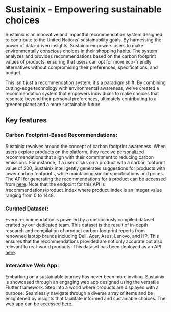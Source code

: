 # Sustainix - Empowering sustainable choices

Sustainix is an innovative and impactful recommendation system designed to contribute to the United Nations' sustainability goals. By harnessing the power of data-driven insights, Sustainix empowers users to make environmentally conscious choices in their shopping habits. The system analyzes and provides recommendations based on the carbon footprint values of products, ensuring that users can opt for more eco-friendly alternatives without compromising their preferences, specifications, and budget.

This isn't just a recommendation system; it's a paradigm shift. By combining cutting-edge technology with environmental awareness, we've created a recommendation system that empowers individuals to make choices that resonate beyond their personal preferences, ultimately contributing to a greener planet and a more sustainable future.

## Key features

### Carbon Footprint-Based Recommendations:

Sustainix revolves around the concept of carbon footprint awareness. When users explore products on the platform, they receive personalized recommendations that align with their commitment to reducing carbon emissions. For instance, if a user clicks on a product with a carbon footprint value of 200, Sustainix intelligently generates suggestions for products with lower carbon footprints, while maintaining similar specifications and prices.
The API for generating the recommendations for a product can be accessed from [here](http://sustainable-recommender.vercel.app/recommendations/0). Note that the endpoint for this API is /recommendations/product_index where product_index is an integer value ranging from 0 to 1448.

### Curated Dataset:

Every recommendation is powered by a meticulously compiled dataset crafted by our dedicated team. This dataset is the result of in-depth research and compilation of product carbon footprint reports from renowned laptop brands including Dell, Acer, Asus, Lenovo, and HP. This ensures that the recommendations provided are not only accurate but also relevant to real-world products. This dataset has been deployed as an API [here](https://script.google.com/macros/s/AKfycbw08tF8pg8Qi4-uwyqeZKefbTb2OWAKhVydTCBSLgqhJ5y59gpTBvcIX-LwKpX7RfTRRg/exec).

### Interactive Web App:

Embarking on a sustainable journey has never been more inviting. Sustainix is showcased through an engaging web app designed using the versatile Flutter framework. Step into a world where products are displayed with a purpose. Seamlessly navigate through a diverse array of items and be enlightened by insights that facilitate informed and sustainable choices. The web app can be accessed [here](https://sustainix.netlify.app).


